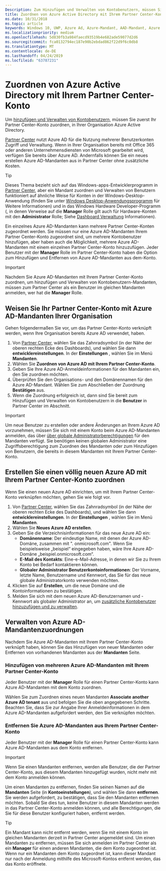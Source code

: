 ```yaml
---
Description: Zum Hinzufügen und Verwalten von Kontobenutzern, müssen Sie zuerst Ihr Partner Center-Konto in Ihrer Organisation Azure Active Directory zuordnen.
title: Zuordnen von Azure Active Directory mit Ihrem Partner Center-Konto
ms.date: 10/31/2018
ms.topic: article
keywords: Windows 10, UWP, Azure Ad, Azure-Mandant, AAD-Mandant, Azure AD-Mandant, Mandantenverwaltung, Mandanten
ms.localizationpriority: medium
ms.openlocfilehash: 5d830fb3a984faecd93519b4e682ade59077d2d6
ms.sourcegitcommit: fca0132794ec187e90b2ebdad862f22d9f6c0db8
ms.translationtype: MT
ms.contentlocale: de-DE
ms.lasthandoff: 04/24/2019
ms.locfileid: "63787231"
---
```

# <a name="associate-azure-active-directory-with-your-partner-center-account"></a>Zuordnen von Azure Active Directory mit Ihrem Partner Center-Konto

Um [hinzufügen und Verwalten von Kontobenutzern](add-users-groups-and-azure-ad-applications.md), müssen Sie zuerst Ihr Partner Center-Konto zuordnen, in Ihrer Organisation Azure Active Directory. 

[Partner Center](https://partner.microsoft.com/dashboard) nutzt Azure AD für die Nutzung mehrerer Benutzerkonten Zugriff und Verwaltung. Wenn in Ihrer Organisation bereits mit Office 365 oder anderen Unternehmensdiensten von Microsoft gearbeitet wird, verfügen Sie bereits über Azure AD. Andernfalls können Sie ein neues erstellen Azure AD-Mandanten aus in Partner Center ohne zusätzliche Kosten.

> [!TIP]
> Dieses Thema bezieht sich auf das Windows-apps-Entwicklerprogramm in [Partner Center](https://partner.microsoft.com/dashboard), aber ein Mandant zuordnen und Verwalten von Benutzern funktioniert auf ähnliche Weise für Konten in der Windows-Desktop-Anwendung (finden Sie unter [Windows Desktop-Anwendungsprogramm](https://docs.microsoft.com/windows/desktop/appxpkg/windows-desktop-application-program#add-and-manage-account-users) für Weitere Informationen) und in das Windows Hardware Developer-Programm (, in denen Verweise auf die **Manager** Rolle gilt auch für Hardware-Konten mit den **Administrator**  Rolle; Siehe [Dashboard Verwaltung](https://docs.microsoft.com/windows-hardware/drivers/dashboard/dashboard-administration) Informationen).

Ein einzelnes Azure AD-Mandanten kann mehrere Partner Center-Konten zugeordnet werden. Sie müssen nur eine Azure AD-Mandanten Ihrem Partner Center-Konto zugeordnet sind, um mehrere Kontobenutzer hinzufügen, aber haben auch die Möglichkeit, mehrere Azure AD-Mandanten mit einem einzelnen Partner Center-Konto hinzuzufügen. Jeder Benutzer mit der **Manager** Rolle im Partner Center-Konto haben die Option zum Hinzufügen und Entfernen von Azure AD-Mandanten aus dem-Konto.

> [!IMPORTANT]
> Nachdem Sie Azure AD-Mandanten mit Ihrem Partner Center-Konto zuordnen, um hinzufügen und Verwalten von Kontobenutzern-Mandanten, müssen zum Partner Center als ein Benutzer im gleichen Mandanten anmelden, wer hat die **Manager** Rolle.


## <a name="associate-your-partner-center-account-with-your-organizations-existing-azure-ad-tenant"></a>Weisen Sie Ihr Partner Center-Konto mit Azure AD-Mandanten Ihrer Organisation

Gehen folgendermaßen Sie vor, um das Partner Center-Konto verknüpft werden, wenn Ihre Organisation bereits Azure AD verwendet, haben.

1.  Von [Partner Center](https://partner.microsoft.com/dashboard), wählen Sie das Zahnradsymbol (in der Nähe der oberen rechten Ecke des Dashboards), und wählen Sie dann **entwicklereinstellungen**. In der **Einstellungen** , wählen Sie im Menü **Mandanten**.
2.  Wählen Sie **Zuordnen von Azure AD mit Ihrem Partner Center-Konto**.
3.  Geben Sie Ihre Azure AD-Anmeldeinformationen für den Mandanten ein, den Sie zuordnen möchten.
4.  Überprüfen Sie den Organisations- und den Domänennamen für den Azure AD-Mandant. Wählen Sie zum Abschließen der Zuordnung **Bestätigen** aus.
5.  Wenn die Zuordnung erfolgreich ist, dann sind Sie bereit zum Hinzufügen und Verwalten von Kontobenutzern in die **Benutzer** in Partner Center im Abschnitt.

> [!IMPORTANT]
> Um neue Benutzer zu erstellen oder andere Änderungen an Ihrem Azure AD vorzunehmen, müssen Sie sich mit einem Konto beim Azure AD-Mandanten anmelden, das über [über globale Administratorberechtigungen](https://docs.microsoft.com/azure/active-directory/users-groups-roles/directory-assign-admin-roles) für den Mandanten verfügt. Sie benötigen keinen globalen Administrator eine Zugriffsberechtigung zum Zuordnen des Mandanten oder zum Hinzufügen von Benutzern, die bereits in diesem Mandanten mit Ihrem Partner Center-Konto.


## <a name="create-a-brand-new-azure-ad-to-associate-with-your-partner-center-account"></a>Erstellen Sie einen völlig neuen Azure AD mit Ihrem Partner Center-Konto zuordnen

Wenn Sie einen neuen Azure AD einrichten, um mit Ihrem Partner Center-Konto verknüpfen möchten, gehen Sie wie folgt vor.

1.  Von [Partner Center](https://partner.microsoft.com/dashboard), wählen Sie das Zahnradsymbol (in der Nähe der oberen rechten Ecke des Dashboards), und wählen Sie dann **entwicklereinstellungen**. In der **Einstellungen** , wählen Sie im Menü **Mandanten**.
2.  Wählen Sie **Neues Azure AD erstellen**.
3.  Geben Sie die Verzeichnisinformationen für das neue Azure AD ein:
    - **Domänenname**: Der eindeutige Name, mit denen der Azure AD-Domäne, zusammen mit ". onmicrosoft.com". Wenn Sie beispielsweise „beispiel“ eingegeben haben, wäre Ihre Azure AD-Domäne „beispiel.onmicrosoft.com“.
    - **E-Mail des Kontakts**: Eine-e-Mail-Adresse, in denen wir Sie zu Ihrem Konto bei Bedarf kontaktieren können.
    - **Globaler Administrator Benutzerkontoinformationen**: Der Vorname, letzte Name, Benutzername und Kennwort, das Sie für das neue globale Administratorkonto verwenden möchten.
4.  Klicken Sie auf **Erstellen**, um die neue Domäne und die Kontoinformationen zu bestätigen.
5.  Melden Sie sich mit dem neuen Azure AD-Benutzernamen und -Kennwort als globaler Administrator an, um [zusätzliche Kontobenutzer hinzuzufügen und zu verwalten](add-users-groups-and-azure-ad-applications.md).


## <a name="manage-azure-ad-tenant-associations"></a>Verwalten von Azure AD-Mandantenzuordnungen

Nachdem Sie Azure AD-Mandanten mit Ihrem Partner Center-Konto verknüpft haben, können Sie das Hinzufügen von neuer Mandanten oder Entfernen von vorhandenen Mandanten aus der **Mandanten** Seite.


### <a name="add-multiple-azure-ad-tenants-to-your-partner-center-account"></a>Hinzufügen von mehreren Azure AD-Mandanten mit Ihrem Partner Center-Konto

Jeder Benutzer mit der **Manager** Rolle für einen Partner Center-Konto kann Azure AD-Mandanten mit dem Konto zuordnen.

Wählen Sie zum Zuordnen eines neuen Mandanten **Associate another Azure AD tenant** aus und befolgen Sie die oben angegebenen Schritte. Beachten Sie, dass Sie zur Angabe Ihrer Anmeldeinformationen in dem Azure AD-Mandanten aufgefordert werden, den Sie verknüpfen möchten.


### <a name="remove-an-azure-ad-tenant-from-your-partner-center-account"></a>Entfernen Sie Azure AD-Mandanten aus Ihrem Partner Center-Konto

Jeder Benutzer mit der **Manager** Rolle für einen Partner Center-Konto kann Azure AD-Mandanten aus dem Konto entfernen.

> [!IMPORTANT]
> Wenn Sie einen Mandanten entfernen, werden alle Benutzer, die der Partner Center-Konto, aus diesem Mandanten hinzugefügt wurden, nicht mehr mit dem Konto anmelden können. 

Um einen Mandanten zu entfernen, finden Sie seinen Namen auf die **Mandanten** Seite (in **Kontoeinstellungen**), und wählen Sie dann **entfernen**. Sie werden aufgefordert, zu bestätigen, dass Sie den Mandanten entfernen möchten. Sobald Sie dies tun, keine Benutzer in diesem Mandanten werden in das Partner Center-Konto anmelden können, und alle Berechtigungen, die Sie für diese Benutzer konfiguriert haben, entfernt werden.

> [!TIP]
> Ein Mandant kann nicht entfernt werden, wenn Sie mit einem Konto im gleichen Mandanten derzeit in Partner Center angemeldet sind. Um einen Mandanten zu entfernen, müssen Sie sich anmelden im Partner Center als ein **Manager** für einen anderen Mandanten, die dem Konto zugeordnet ist. Wenn nur ein Mandanten dem Konto zugeordnet ist, kann dieser Mandant nur nach der Anmeldung mithilfe des Microsoft-Kontos entfernt werden, das das Konto eröffnete.


